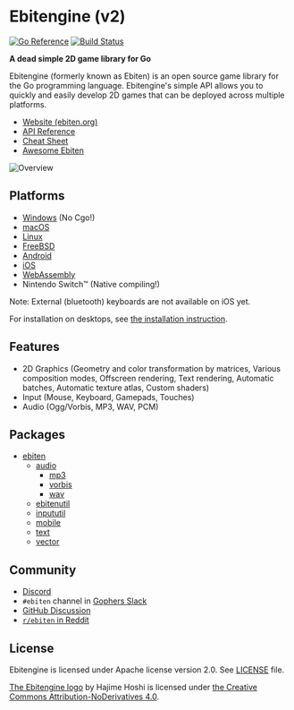 # Ebitengine (v2)

[![Go Reference](https://pkg.go.dev/badge/github.com/hajimehoshi/ebiten/v2.svg)](https://pkg.go.dev/github.com/hajimehoshi/ebiten/v2)
[![Build Status](https://github.com/hajimehoshi/ebiten/workflows/test/badge.svg)](https://github.com/hajimehoshi/ebiten/actions?query=workflow%3Atest)

**A dead simple 2D game library for Go**

Ebitengine (formerly known as Ebiten) is an open source game library for the Go programming language. Ebitengine's simple API allows you to quickly and easily develop 2D games that can be deployed across multiple platforms.

* [Website (ebiten.org)](https://ebiten.org)
* [API Reference](https://pkg.go.dev/github.com/hajimehoshi/ebiten/v2)
* [Cheat Sheet](https://ebiten.org/documents/cheatsheet.html)
* [Awesome Ebiten](https://github.com/sedyh/awesome-ebiten)

![Overview](https://ebiten.org/images/overview2.png)

## Platforms

* [Windows](https://ebiten.org/documents/install.html?os=windows) (No Cgo!)
* [macOS](https://ebiten.org/documents/install.html?os=darwin)
* [Linux](https://ebiten.org/documents/install.html?os=linux)
* [FreeBSD](https://ebiten.org/documents/install.html?os=freebsd)
* [Android](https://ebiten.org/documents/mobile.html)
* [iOS](https://ebiten.org/documents/mobile.html)
* [WebAssembly](https://ebiten.org/documents/webassembly.html)
* Nintendo Switch™ (Native compiling!)

Note: External (bluetooth) keyboards are not available on iOS yet.

For installation on desktops, see [the installation instruction](https://ebiten.org/documents/install.html).

## Features

* 2D Graphics (Geometry and color transformation by matrices, Various composition modes, Offscreen rendering, Text rendering, Automatic batches, Automatic texture atlas, Custom shaders)
* Input (Mouse, Keyboard, Gamepads, Touches)
* Audio (Ogg/Vorbis, MP3, WAV, PCM)

## Packages

* [ebiten](https://pkg.go.dev/github.com/hajimehoshi/ebiten/v2)
  * [audio](https://pkg.go.dev/github.com/hajimehoshi/ebiten/v2/audio)
    * [mp3](https://pkg.go.dev/github.com/hajimehoshi/ebiten/v2/audio/mp3)
    * [vorbis](https://pkg.go.dev/github.com/hajimehoshi/ebiten/v2/audio/vorbis)
    * [wav](https://pkg.go.dev/github.com/hajimehoshi/ebiten/v2/audio/wav)
  * [ebitenutil](https://pkg.go.dev/github.com/hajimehoshi/ebiten/v2/ebitenutil)
  * [inpututil](https://pkg.go.dev/github.com/hajimehoshi/ebiten/v2/inpututil)
  * [mobile](https://pkg.go.dev/github.com/hajimehoshi/ebiten/v2/mobile)
  * [text](https://pkg.go.dev/github.com/hajimehoshi/ebiten/v2/text)
  * [vector](https://pkg.go.dev/github.com/hajimehoshi/ebiten/v2/vector)

## Community

- [Discord](https://discord.gg/3tVdM5H8cC)
- `#ebiten` channel in [Gophers Slack](https://blog.gopheracademy.com/gophers-slack-community/)
- [GitHub Discussion](https://github.com/hajimehoshi/ebiten/discussions)
- [`r/ebiten` in Reddit](https://www.reddit.com/r/ebiten/)

## License

Ebitengine is licensed under Apache license version 2.0. See [LICENSE](LICENSE) file.

[The Ebitengine logo](https://ebiten.org/images/logo.png) by Hajime Hoshi is licensed under [the Creative Commons Attribution-NoDerivatives 4.0](https://creativecommons.org/licenses/by-nd/4.0/).
